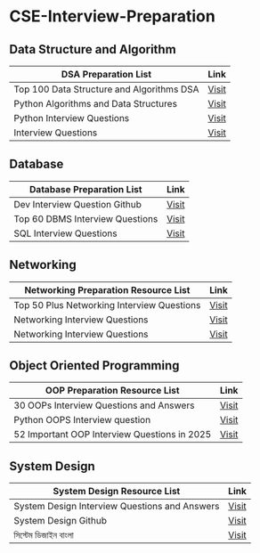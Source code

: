 # CSE-Interview-Preparation

## Data Structure and Algorithm
| **DSA Preparation List**      | **Link**                          |
|------------------------|-----------------------------------|
| Top 100 Data Structure and Algorithms DSA   | [Visit](https://www.geeksforgeeks.org/dsa/top-100-data-structure-and-algorithms-dsa-interview-questions-topic-wise/)  |
| Python Algorithms and Data Structures | [Visit](https://github.com/david-legend/python-algorithms) |
| Python Interview Questions| [Visit](https://www.interviewbit.com/python-interview-questions/) |
| Interview Questions| [Visit](https://www.w3schools.com/python/python_interview_questions.asp) |



## Database 
| **Database Preparation List**      | **Link**                          |
|------------------------|-----------------------------------|
| Dev Interview Question Github  | [Visit](https://github.com/Devinterview-io/databases-interview-questions)  |
| Top 60 DBMS Interview Questions  | [Visit](https://www.geeksforgeeks.org/dbms/commonly-asked-dbms-interview-questions/) |
| SQL Interview Questions| [Visit](https://www.geeksforgeeks.org/sql/sql-interview-questions/) |

## Networking 
| **Networking Preparation Resource List**    | **Link**                          |
|------------------------|-----------------------------------|
| Top 50 Plus Networking Interview Questions   | [Visit](https://www.geeksforgeeks.org/blogs/networking-interview-questions/)  |
| Networking Interview Questions  | [Visit](https://www.shiksha.com/online-courses/articles/networking-interview-questions-answers/) |
| Networking Interview Questions| [Visit](https://www.interviewbit.com/networking-interview-questions/) |

## Object Oriented Programming 
| **OOP Preparation Resource List**| **Link**                          |
|------------------------|-----------------------------------|
| 30 OOPs Interview Questions and Answers   | [Visit](https://www.geeksforgeeks.org/interview-prep/oops-interview-questions/)  |
| Python OOPS Interview question | [Visit](https://www.geeksforgeeks.org/python/python-oops-interview-question/) |
| 52 Important OOP Interview Questions in 2025| [Visit](https://github.com/Devinterview-io/oop-interview-questions) |



## System Design 
| **System Design Resource List**| **Link**                          |
|------------------------|-----------------------------------|
| System Design Interview Questions and Answers   | [Visit](https://www.geeksforgeeks.org/system-design/top-10-system-design-interview-questions-and-answers/)  |
| System Design Github | [Visit](https://github.com/checkcheckzz/system-design-interview) |
| সিস্টেম ডিজাইন বাংলা| [Visit](https://github.com/lahin31/system-design-bangla) |
